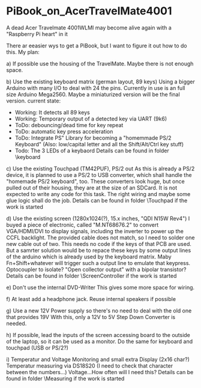 # PiBook_on_AcerTravelMate4001
A dead Acer Travelmate 4001WLMI may become alive again with a "Raspberry Pi heart" in it

There ar eeasier wys to get a PiBook, but I want to figure it out how to do this.
My plan:

a) If possible use the housing of the TravelMate. Maybe there is not enough space.

b) Use the existing keyboard matrix (german layout, 89 keys)
  Using a bigger Arduino with many I/O to deal with 24 the pins.
  Currently in use is an full size Arduino Mega2560. Maybe a miniaturized version will be the final version.
  current state:
  - Working: It detects all 89 keys
  - Working: Temporary output of a detected key via UART (9k6) 
  - ToDo: debouncing/dead time for key repeat
  - ToDo: automatic key press acceleration
  - ToDo: Integrate PS" Library for becoming a "homemmade PS/2 Keyboard" (Also: low/capital letter and all the Shift/Alt/Ctrl key stuff)
  - Todo: The 3 LEDs of a keybaord
Details can be found in folder \keyboard
  
c) Use the existing Touchpad (TM42PUF), PS/2 out
  As this is already a PS/2 device, it is planned to use a PS/2 to USB converter, which shall handle the "homemade PS/2 keyboard", too.
  These converters look huge, but once pulled out of their housing, they are at the size of an SDCard.
  It is not expected to write any code for this task. The right wiring and maybe some glue logic shall do the job.
 Details can be found in folder \Touchpad if the work is started

d) Use the existing screen (1280x1024(?), 15.x inches, "QDI N15W Rev4")
  I buyed a piece of electronic, called "M.NT68676.2" to convert VGA/HDMI/DVI to display signals, including the inverter to power up the CCFL backlight.
  The provided cable does not match, so I need to solder one new cable out of two.
  This needs no code if the keys of that PCB are used. But a samrter solution would be to repace these keys by some output lines of the arduino which is
  already used by the keyboard matrix. Maby Fn+Shift+whatever will trigger such a output line to emulate that keypress.
  Optocoupler to isolate? "Open collector output" with a bipolar transistor? 
Details can be found in folder \ScreenController if the work is started

e) Don't use the internal DVD-Writer
  This gives some more space for wiring.

f) At least add a headphone jack. Reuse internal speakers if possible 
  
g) Use a new 12V Power supply so there's no need to deal with the old one that provides 19V
  With this, only a 12V to 5V Step Down Converter is needed.

h) If possible, lead the inputs of the screen accessing board to the outside of the laptop, so it can be used as a monitor.
    Do the same for keyboard and touchpad (USB or PS/2?)

i) Temperatur and Voltage Monitoring and small extra Display (2x16 char?)
  Temperatur measuring via DS18S20 (I need to check that character between the numbers...)
  Voltage...How often will I need this?
  Details can be found in folder \Measuring if the work is started


